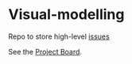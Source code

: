 # Visual-modelling
Repo to store high-level [issues](https://github.com/Visual-modelling/Visual-modelling/issues)

See the [Project Board](https://github.com/orgs/Visual-modelling/projects).
